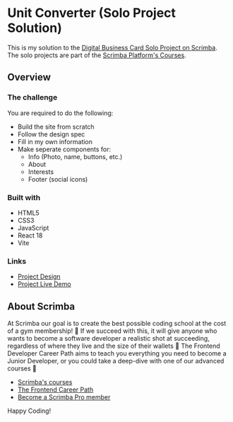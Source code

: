 # Unit Converter (Solo Project Solution)

This is my solution to the [Digital Business Card Solo Project on Scrimba](https://scrimba.com/learn/learnreact/react-section-1-solo-project-coce646e88eea46f91af43ca4). The solo projects are part of the [Scrimba Platform's Courses](https://scrimba.com/allcourses).

## Overview

### The challenge

You are required to do the following:

- Build the site from scratch
- Follow the design spec
- Fill in my own information
- Make seperate components for:
  - Info (Photo, name, buttons, etc.)
  - About
  - Interests
  - Footer (social icons)

### Built with

- HTML5
- CSS3
- JavaScript
- React 18
- Vite

### Links

- [Project Design](https://www.figma.com/file/h2Gq9PGaA8eEWVExKFynPf/Digital-Business-Card?node-id=0%3A1)
- [Project Live Demo](https://zaids-digital-business-card.netlify.app/)

## About Scrimba

At Scrimba our goal is to create the best possible coding school at the cost of a gym membership! 💜
If we succeed with this, it will give anyone who wants to become a software developer a realistic shot at succeeding, regardless of where they live and the size of their wallets 🎉
The Frontend Developer Career Path aims to teach you everything you need to become a Junior Developer, or you could take a deep-dive with one of our advanced courses 🚀

- [Scrimba's courses](https://scrimba.com/allcourses)
- [The Frontend Career Path](https://scrimba.com/learn/frontend)
- [Become a Scrimba Pro member](https://scrimba.com/pricing)

Happy Coding!
